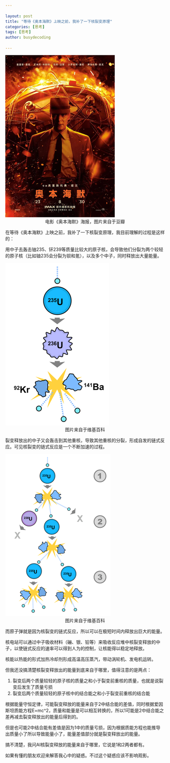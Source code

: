 ```yaml
---

layout: post
title: "等待《奥本海默》上映之前，我补了一下核裂变原理"
categories: [思考]
tags: [思考]
author: busydecoding

---
```


<img src="/assets/img/posts/核裂变/海报.jpg" alt="电影海报" style="zoom:50%;" />

<center>电影《奥本海默》海报，图片来自于豆瓣</center>

在等待《奥本海默》上映之前，我补了一下核裂变原理，我目前理解的过程是这样的：

用中子去轰击铀235、钚239等质量比较大的原子核，会导致他们分裂为两个较轻的原子核（比如铀235会分裂为钡和氪），以及多个中子，同时释放出大量能量。

<img src="/assets/img/posts/核裂变/原子核分裂.png" alt="原子核分裂" style="zoom:50%;" />

<center>图片来自于维基百科</center>

裂变释放出的中子又会轰击到其他重核，导致其他重核的分裂，形成自发的链式反应。可见核裂变的链式反应是一个不断加速的过程。

<img src="/assets/img/posts/核裂变/链式反应.png" alt="链式反应" style="zoom:50%;" />

<center>图片来自于维基百科</center>

而原子弹就是因为核裂变的链式反应，所以可以在极短时间内释放出巨大的能量。

核电站可以通过中子吸收材料（磞、银、铅等）来吸收反应堆中核裂变释放的中子，以使链式反应的速率可以得到人为的控制，让核能得以稳定地释放。

核能以热能的形式加热冷却剂形成高温高压蒸汽，带动涡轮机、发电机运转。

但我还没搞清楚核裂变释放出的能量到底来自于哪里，值得注意的是两点：

1. 裂变后两个质量较轻的原子核的质量之和小于裂变前重核的质量，也就是说裂变后发生了质量亏损
2. 裂变后两个质量较轻的原子核中的结合能之和小于裂变前重核的结合能


根据能量守恒定律，可能裂变释放的能量来自于2中结合能的差值，同时根据爱因斯坦质能方程E=mc^2，质量和能量是可以相互转换的，所以1可能是2中结合能之差再减去裂变释放出的能量后得到的。

但是也可能2中结合能有差值是因为1中的质量亏损，因为根据质能方程也能推导出质量小了所以导致能量小了，能量差值部分就是裂变释放出的能量。

搞不清楚，我问AI核裂变释放的能量来自于哪里，它说是1和2两者都有。

如果有懂的朋友欢迎来解答我心中的疑惑。不过这个疑惑应该不影响观影。
